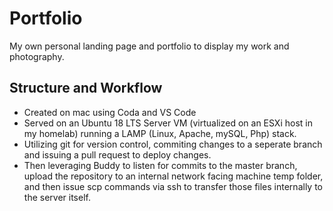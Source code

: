 # Portfolio
My own personal landing page and portfolio to display my work and photography.

## Structure and Workflow
 - Created on mac using Coda and VS Code
 - Served on an Ubuntu 18 LTS Server VM (virtualized on an ESXi host in my homelab) running a LAMP (Linux, Apache, mySQL, Php) stack.
 - Utilizing git for version control, commiting changes to a seperate branch and issuing a pull request to deploy changes.
 - Then leveraging Buddy to listen for commits to the master branch, upload the repository to an internal network facing machine temp folder, and then issue scp commands via ssh to transfer those files internally to the server itself.
